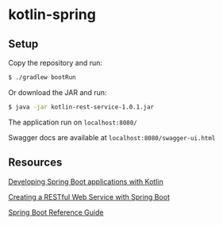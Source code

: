 # kotlin-spring

## Setup
Copy the repository and run:
```bash
$ ./gradlew bootRun
```

Or download the JAR and run:
```bash
$ java -jar kotlin-rest-service-1.0.1.jar
```

The application run on `localhost:8080/`

Swagger docs are available at `localhost:8080/swagger-ui.html`


## Resources

[Developing Spring Boot applications with Kotlin](https://spring.io/blog/2016/02/15/developing-spring-boot-applications-with-kotlin)

[Creating a RESTful Web Service with Spring Boot](https://kotlinlang.org/docs/tutorials/spring-boot-restful.html)

[Spring Boot Reference Guide](https://docs.spring.io/spring-boot/docs/current/reference/htmlsingle/)